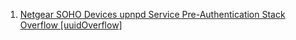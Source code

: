 1. [Netgear SOHO Devices upnpd Service Pre-Authentication Stack Overflow [uuidOverflow]](https://github.com/grimm-co/NotQuite0DayFriday/tree/trunk/2021.11.16-netgear-upnp)

